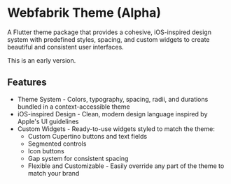 # Webfabrik Theme (Alpha)
A Flutter theme package that provides a cohesive, iOS-inspired design system with predefined styles, spacing, and custom widgets to create beautiful and consistent user interfaces.

This is an early version.

## Features
- Theme System - Colors, typography, spacing, radii, and durations bundled in a context-accessible theme
- iOS-inspired Design - Clean, modern design language inspired by Apple's UI guidelines
- Custom Widgets - Ready-to-use widgets styled to match the theme:
    - Custom Cupertino buttons and text fields
    - Segmented controls
    - Icon buttons
    - Gap system for consistent spacing
    - Flexible and Customizable - Easily override any part of the theme to match your brand

